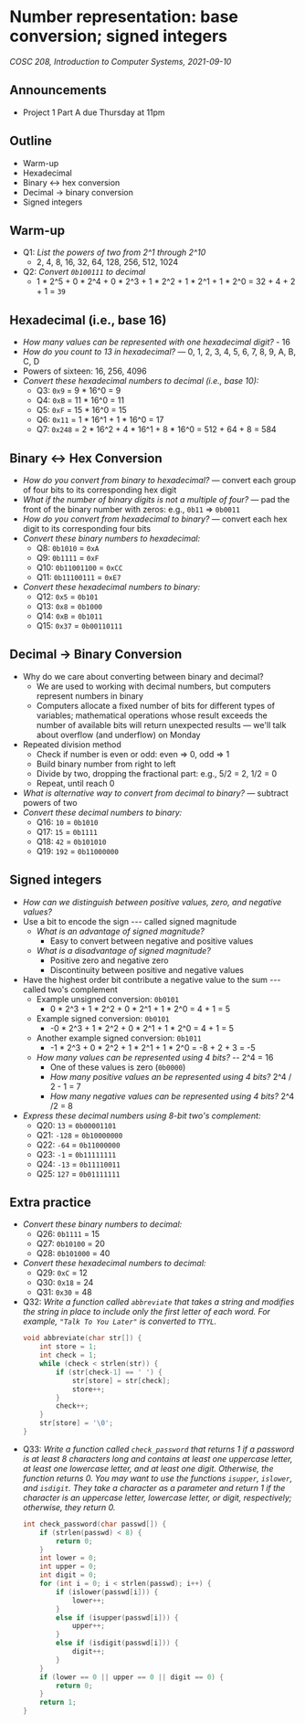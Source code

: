 # Number representation: base conversion; signed integers
_COSC 208, Introduction to Computer Systems, 2021-09-10_

## Announcements
* Project 1 Part A due Thursday at 11pm

## Outline
* Warm-up
* Hexadecimal
* Binary <-> hex conversion
* Decimal -> binary conversion
* Signed integers

## Warm-up
* Q1: _List the powers of two from 2^1 through 2^10_
    * 2, 4, 8, 16, 32, 64, 128, 256, 512, 1024
* Q2: _Convert `0b100111` to decimal_
    * 1 * 2^5 + 0 * 2^4 + 0 * 2^3 + 1 * 2^2 + 1 * 2^1 + 1 * 2^0 = 32 + 4 + 2 + 1 = `39`

## Hexadecimal (i.e., base 16)
* _How many values can be represented with one hexadecimal digit?_ - 16
* _How do you count to 13 in hexadecimal?_ — 0, 1, 2, 3, 4, 5, 6, 7, 8, 9, A, B, C, D
* Powers of sixteen: 16, 256, 4096
* _Convert these hexadecimal numbers to decimal (i.e., base 10):_
    * Q3: `0x9` = 9 * 16^0 = 9
    * Q4: `0xB` = 11 * 16^0 = 11
    * Q5: `0xF` = 15 * 16^0 = 15
    * Q6: `0x11` = 1 * 16^1 + 1 * 16^0 = 17
    * Q7: `0x248` = 2 * 16^2 + 4 * 16^1 + 8 * 16^0 = 512 + 64 + 8 = 584

## Binary <-> Hex Conversion
* _How do you convert from binary to hexadecimal?_ — convert each group of four bits to its corresponding hex digit
* _What if the number of binary digits is not a multiple of four?_ — pad the front of the binary number with zeros: e.g., `0b11` => `0b0011`
* _How do you convert from hexadecimal to binary?_ — convert each hex digit to its corresponding four bits
* _Convert these binary numbers to hexadecimal:_ 
    * Q8: `0b1010` = `0xA`
    * Q9: `0b1111` = `0xF`
    * Q10: `0b11001100` = `0xCC`
    * Q11: `0b11100111` = `0xE7`
* _Convert these hexadecimal numbers to binary:_
    * Q12: `0x5` = `0b101`
    * Q13: `0x8` = `0b1000`
    * Q14: `0xB` = `0b1011`
    * Q15: `0x37` = `0b00110111`

## Decimal -> Binary Conversion
* Why do we care about converting between binary and decimal?
    * We are used to working with decimal numbers, but computers represent numbers in binary 
    * Computers allocate a fixed number of bits for different types of variables; mathematical operations whose result exceeds the number of available bits will return unexpected results — we'll talk about overflow (and underflow) on Monday
* Repeated division method
    * Check if number is even or odd: even => 0, odd => 1
    * Build binary number from right to left
    * Divide by two, dropping the fractional part: e.g., 5/2 = 2, 1/2 = 0
    * Repeat, until reach 0
* _What is alternative way to convert from decimal to binary?_ — subtract powers of two
* _Convert these decimal numbers to binary:_
    * Q16: `10` = `0b1010`
    * Q17: `15` = `0b1111`
    * Q18: `42` = `0b101010`
    * Q19: `192` = `0b11000000`

## Signed integers
* _How can we distinguish between positive values, zero, and negative values?_
* Use a bit to encode the sign --- called signed magnitude
    * _What is an advantage of signed magnitude?_
        * Easy to convert between negative and positive values
    * _What is a disadvantage of signed magnitude?_
        * Positive zero and negative zero
        * Discontinuity between positive and negative values
* Have the highest order bit contribute a negative value to the sum --- called two's complement
    * Example unsigned conversion: `0b0101`
        * 0 * 2^3 + 1 * 2^2 + 0 * 2^1 + 1 * 2^0 = 4 + 1 = 5
    * Example signed conversion: `0b0101`
        * -0 * 2^3 + 1 * 2^2 + 0 * 2^1 + 1 * 2^0 = 4 + 1 = 5
    * Another example signed conversion: `0b1011`
        * -1 * 2^3 + 0 * 2^2 + 1 * 2^1 + 1 * 2^0 = -8 + 2 + 3 = -5
    * _How many values can be represented using 4 bits?_ -- 2^4 = 16
        * One of these values is zero (`0b0000`)
        * _How many positive values an be represented using 4 bits?_ 2^4 / 2 - 1 = 7
        * _How many negative values can be represented using 4 bits?_ 2^4 /2 = 8
* _Express these decimal numbers using 8-bit two's complement:_
    * Q20: `13` = `0b00001101`
    * Q21: `-128` = `0b10000000`
    * Q22: `-64` = `0b11000000`
    * Q23: `-1` = `0b11111111`
    * Q24: `-13` = `0b11110011`
    * Q25: `127` = `0b01111111`

## Extra practice
* _Convert these binary numbers to decimal:_
    * Q26: `0b1111` = 15
    * Q27: `0b10100` = 20
    * Q28: `0b101000` = 40
* _Convert these hexadecimal numbers to decimal:_
    * Q29: `0xC` = 12
    * Q30: `0x18` = 24
    * Q31: `0x30` = 48
* Q32: _Write a function called `abbreviate` that takes a string and modifies the string in place to include only the first letter of each word. For example, `"Talk To You Later"` is converted to `TTYL`._
    ```C
    void abbreviate(char str[]) {
        int store = 1;
        int check = 1;
        while (check < strlen(str)) {
            if (str[check-1] == ' ') {
                str[store] = str[check];
                store++;
            }
            check++;
        }
        str[store] = '\0';
    }
    ```
* Q33: _Write a function called `check_password` that returns 1 if a password is at least 8 characters long and contains at least one uppercase letter, at least one lowercase letter, and at least one digit. Otherwise, the function returns 0. You may want to use the functions `isupper`, `islower`, and `isdigit`. They take a character as a parameter and return 1 if the character is an uppercase letter, lowercase letter, or digit, respectively; otherwise, they return 0._
    ```C
    int check_password(char passwd[]) {
        if (strlen(passwd) < 8) {
            return 0;
        }
        int lower = 0;
        int upper = 0;
        int digit = 0;
        for (int i = 0; i < strlen(passwd); i++) {
            if (islower(passwd[i])) {
                lower++;
            }
            else if (isupper(passwd[i])) {
                upper++;
            }
            else if (isdigit(passwd[i])) {
                digit++;
            }
        }
        if (lower == 0 || upper == 0 || digit == 0) {
            return 0;
        }
        return 1;
    }
    ```
